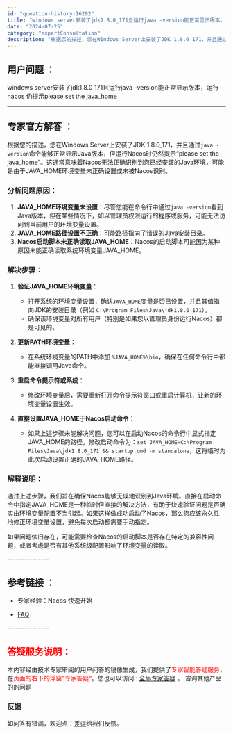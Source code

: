 ```yaml
---
id: "question-history-16292"
title: "windows server安装了jdk1.8.0_171且运行java -version能正常显示版本，"
date: "2024-07-25"
category: "expertConsultation"
description: "根据您的描述，您在Windows Server上安装了JDK 1.8.0_171，并且通过`java -version`命令能够正常显示Java版本，但运行Nacos时仍然提示“please set the java_home”。这通常意味着Nacos无法正确识别到您已经安装的Java环境，可能是由"
---
```


## 用户问题 ： 
 windows server安装了jdk1.8.0_171且运行java -version能正常显示版本，运行nacos 仍提示please set the java_home  

---------------
## 专家官方解答 ：

根据您的描述，您在Windows Server上安装了JDK 1.8.0_171，并且通过`java -version`命令能够正常显示Java版本，但运行Nacos时仍然提示“please set the java_home”。这通常意味着Nacos无法正确识别到您已经安装的Java环境，可能是由于JAVA_HOME环境变量未正确设置或未被Nacos识别。

### 分析问题原因：

1. **JAVA_HOME环境变量未设置**：尽管您能在命令行中通过`java -version`看到Java版本，但在某些情况下，如以管理员权限运行的程序或服务，可能无法访问到当前用户的环境变量设置。
2. **JAVA_HOME路径设置不正确**：可能路径指向了错误的Java安装目录。
3. **Nacos启动脚本未正确读取JAVA_HOME**：Nacos的启动脚本可能因为某种原因未能正确读取系统环境变量JAVA_HOME。

### 解决步骤：

1. **验证JAVA_HOME环境变量**：
   - 打开系统的环境变量设置，确认`JAVA_HOME`变量是否已设置，并且其值指向JDK的安装目录（例如 `C:\Program Files\Java\jdk1.8.0_171`）。
   - 确保该环境变量对所有用户（特别是如果您以管理员身份运行Nacos）都是可见的。

2. **更新PATH环境变量**：
   - 在系统环境变量的PATH中添加 `%JAVA_HOME%\bin`，确保在任何命令行中都能直接调用Java命令。

3. **重启命令提示符或系统**：
   - 修改环境变量后，需要重新打开命令提示符窗口或重启计算机，让新的环境变量设置生效。

4. **直接设置JAVA_HOME于Nacos启动命令**：
   - 如果上述步骤未能解决问题，您可以在启动Nacos的命令行中显式指定JAVA_HOME的路径。修改启动命令为：`set JAVA_HOME=C:\Program Files\Java\jdk1.8.0_171 && startup.cmd -m standalone`，这将临时为此次启动设置正确的JAVA_HOME路径。

### 解释说明：

通过上述步骤，我们旨在确保Nacos能够无误地识别到Java环境。直接在启动命令中指定JAVA_HOME是一种临时但直接的解决方法，有助于快速验证问题是否确实由环境变量配置不当引起。如果这样做成功启动了Nacos，那么您应该永久性地修正环境变量设置，避免每次启动都需要手动指定。

如果问题依旧存在，可能需要检查Nacos的启动脚本是否存在特定的兼容性问题，或者考虑是否有其他系统级配置影响了环境变量的读取。


<font color="#949494">---------------</font> 


## 参考链接 ：

* 专家经验：Nacos 快速开始 
 
 * [FAQ](https://nacos.io/docs/latest/guide/user/faq)


 <font color="#949494">---------------</font> 
 


## <font color="#FF0000">答疑服务说明：</font> 

本内容经由技术专家审阅的用户问答的镜像生成，我们提供了<font color="#FF0000">专家智能答疑服务</font>，在<font color="#FF0000">页面的右下的浮窗”专家答疑“</font>。您也可以访问 : [全局专家答疑](https://answer.opensource.alibaba.com/docs/intro) 。 咨询其他产品的的问题

### 反馈
如问答有错漏，欢迎点：[差评](https://ai.nacos.io/user/feedbackByEnhancerGradePOJOID?enhancerGradePOJOId=16305)给我们反馈。
